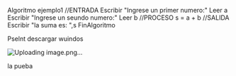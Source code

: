 Algoritmo ejemplo1
	//ENTRADA
	Escribir "Ingrese un primer numero:"
	Leer a 
	Escribir "Ingrese un seundo numero:"
	Leer b
	//PROCESO
	s = a + b 
	//SALIDA
	Escribir "la suma es: ",s
FinAlgoritmo

Pselnt descargar wuindos 

![Uploading image.png…]()


la pueba 
